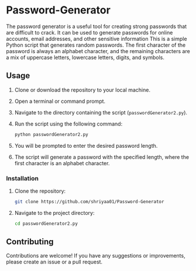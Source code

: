 # Password-Generator
The password generator is a useful tool for creating strong passwords that are difficult to crack. It can be used to generate passwords for online accounts, email addresses, and other sensitive information
This is a simple Python script that generates random passwords. The first character of the password is always an alphabet character, and the remaining characters are a mix of uppercase letters, lowercase letters, digits, and symbols.

## Usage

1. Clone or download the repository to your local machine.
2. Open a terminal or command prompt.
3. Navigate to the directory containing the script (`passwordGenerator2.py`).
4. Run the script using the following command:

   ```bash
   python passwordGenerator2.py
   ```

5. You will be prompted to enter the desired password length.
6. The script will generate a password with the specified length, where the first character is an alphabet character.



### Installation

1. Clone the repository:

   ```bash
   git clone https://github.com/shriyaa01/Password-Generator
   ```

2. Navigate to the project directory:

   ```bash
   cd passwordGenerator2.py
   ```

## Contributing

Contributions are welcome! If you have any suggestions or improvements, please create an issue or a pull request.

